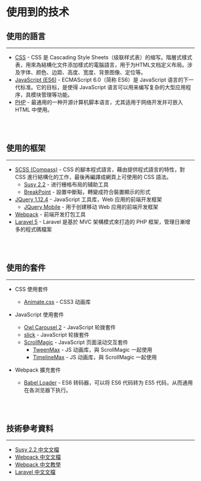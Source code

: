 # 使用到的技术

## 使用的語言
---

* [CSS](https://www.w3.org/Style/CSS/) - CSS 是 Cascading Style Sheets（级联样式表）的缩写。階層式樣式表，用來為結構化文件添加樣式的電腦語言，用于为HTML文档定义布局。涉及字体、颜色、边距、高度、宽度、背景图像、定位等。
* [JavaScript \(ES6\)](http://es6.ruanyifeng.com/) - ECMAScript 6.0（简称 ES6）是 JavaScript 语言的下一代标准。它的目标，是使得 JavaScript 语言可以用来编写复杂的大型应用程序，具模块管理等功能。
* [PHP](https://secure.php.net/) - 最通用的一种开源计算机脚本语言，尤其适用于网络开发并可嵌入 HTML 中使用。
<br/>
<br/>

## 使用的框架
---

* [SCSS \(Compass\)](http://compass-style.org/) - CSS 的腳本程式語言，藉由提供程式語言的特性，對 CSS 進行結構化的工作，最後再編譯成網頁上可使用的 CSS 語法。
  * [Susy 2.2](http://susy.oddbird.net/) - 进行栅格布局的辅助工具
  * [BreakPoint](http://breakpoint-sass.com/) - 設置中斷點，轉變成符合裝置顯示的形式
* [JQuery 1.12.4](https://jquery.com/) - JavaScript 工具库，Web 应用的前端开发框架
  * [JQuery Mobile](https://jquerymobile.com/) - 用于创建移动 Web 应用的前端开发框架
* [Webpack](https://webpack.github.io/) - 前端开发打包工具
* [Laravel 5](https://d.laravel-china.org/) - Laravel 是基於 MVC 架構模式來打造的 PHP 框架，管理日漸增多的程式碼檔案
<br/>
<br/>

## 使用的套件
---

* CSS 使用套件
  * [Animate.css](https://daneden.github.io/animate.css/) - CSS3 动画库
* JavaScript 使用套件
  * [Owl Carousel 2](https://owlcarousel2.github.io/OwlCarousel2/) - JavaScript 轮拨套件
  * [slick](http://kenwheeler.github.io/slick/) - JavaScript 轮拨套件
  * [ScrollMagic](http://scrollmagic.io/) - JavaScript 页面滚动交互套件
    * [TweenMax](https://greensock.com/docs/TweenMax) - JS 动画库，與 ScrollMagic 一起使用
    * [TimelineMax](https://greensock.com/docs/TimelineMax) - JS 动画库，與 ScrollMagic 一起使用

* Webpack 擴充套件
  * [Babel Loader](https://babeljs.io/) - ES6 转码器，可以将 ES6 代码转为 ES5 代码，从而通用在各浏览器下执行。
<br/>
<br/>

## 技術參考資料
---

* [Susy 2.2 中文文檔](https://www.w3cplus.com/preprocessor/susy-docs.html) 
* [Webpack 中文文檔](https://www.webpackjs.com/)
* [Webpack 中文教學](http://zhaoda.net/webpack/handbook/index.html)
* [Laravel 中文文檔](https://laravel-china.org/docs/laravel/5.4)



